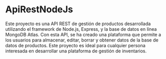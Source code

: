 # ApiRestNodeJs
Este proyecto es una API REST de gestión de productos desarrollada utilizando el framework de Node.js, Express, y la base de datos en línea MongoDB Atlas. 
Con esta API, se ha creado una plataforma que permite a los usuarios para almacenar, editar, borrar y obtener datos de la base de datos de productos.
Este proyecto es ideal para cualquier persona interesada en desarrollar una plataforma de gestión de inventarios.

